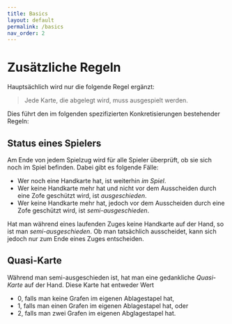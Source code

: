 ```yaml
---
title: Basics
layout: default
permalink: /basics
nav_order: 2
---
```

# Zusätzliche Regeln

Hauptsächlich wird nur die folgende Regel ergänzt:

> Jede Karte, die abgelegt wird, muss ausgespielt werden.

Dies führt den im folgenden spezifizierten Konkretisierungen bestehender Regeln:

## Status eines Spielers

Am Ende von jedem Spielzug wird für alle Spieler überprüft, ob sie sich noch im
Spiel befinden. Dabei gibt es folgende Fälle:

- Wer noch eine Handkarte hat, ist weiterhin _im Spiel_.
- Wer keine Handkarte mehr hat und nicht vor dem Ausscheiden durch eine Zofe
  geschützt wird, ist _ausgeschieden_.
- Wer keine Handkarte mehr hat, jedoch vor dem Ausscheiden durch eine Zofe
  geschützt wird, ist _semi-ausgeschieden_.

Hat man während eines laufenden Zuges keine Handkarte auf der Hand, so ist man
_semi-ausgeschieden_. Ob man tatsächlich ausscheidet, kann sich jedoch nur zum
Ende eines Zuges entscheiden.

## Quasi-Karte

Während man semi-ausgeschieden ist, hat man eine gedankliche _Quasi-Karte_ auf 
der Hand. Diese Karte hat entweder Wert
- 0, falls man keine Grafen im eigenen Ablagestapel hat,
- 1, falls man einen Grafen im eigenen Ablagestapel hat, oder
- 2, falls man zwei Grafen im eigenen Abglagestapel hat.
